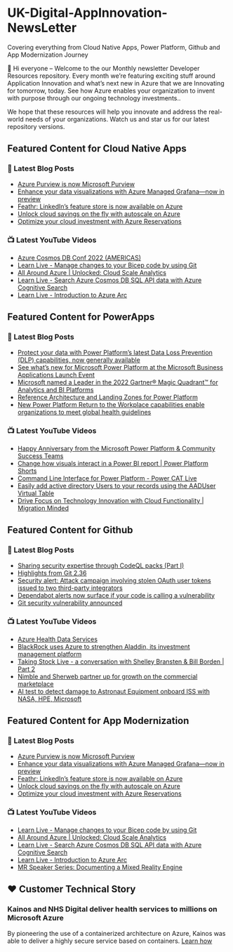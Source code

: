 # UK-Digital-AppInnovation-NewsLetter

Covering everything from Cloud Native Apps, Power Platform, Github and App Modernization Journey

👋 Hi everyone – Welcome to the our Monthly newsletter Developer Resources repository. Every month we’re featuring exciting stuff around Application Innovation and what’s next new in Azure that we are Innovating for tomorrow, today. See how Azure enables your organization to invent with purpose through our ongoing technology investments..


We hope that these resources will help you innovate and address the real-world needs of your organizations. Watch us and star us for our latest repository versions.

## Featured Content for Cloud Native Apps


### 📝 Latest Blog Posts

    
<!-- BLOGCNA:START -->
- [Azure Purview is now Microsoft Purview](https://azure.microsoft.com/blog/azure-purview-is-now-microsoft-purview/)
- [Enhance your data visualizations with Azure Managed Grafana—now in preview](https://azure.microsoft.com/blog/enhance-your-data-visualizations-with-azure-managed-grafana-now-in-preview/)
- [Feathr: LinkedIn’s feature store is now available on Azure](https://azure.microsoft.com/blog/feathr-linkedin-s-feature-store-is-now-available-on-azure/)
- [Unlock cloud savings on the fly with autoscale on Azure](https://azure.microsoft.com/blog/unlock-cloud-savings-on-the-fly-with-autoscale-on-azure/)
- [Optimize your cloud investment with Azure Reservations](https://azure.microsoft.com/blog/optimize-your-cloud-investment-with-azure-reservations/)
<!-- BLOGCNA:END -->

### 📺 Latest YouTube Videos

 
<!-- YOUTUBECNA:START -->
- [Azure Cosmos DB Conf 2022 &lpar;AMERICAS&rpar;](https://www.youtube.com/watch?v=aksujgKkht8)
- [Learn Live - Manage changes to your Bicep code by using Git](https://www.youtube.com/watch?v=MTWPxWK8ZUM)
- [All Around Azure | Unlocked: Cloud Scale Analytics](https://www.youtube.com/watch?v=TE8gFOirLe0)
- [Learn Live - Search Azure Cosmos DB SQL API data with Azure Cognitive Search](https://www.youtube.com/watch?v=O-RzAiXYrt4)
- [Learn Live - Introduction to Azure Arc](https://www.youtube.com/watch?v=rNa74yxwhU0)
<!-- YOUTUBECNA:END -->

##  Featured Content for PowerApps
### 📝 Latest Blog Posts
<!-- BLOGPOWER:START -->
- [Protect your data with Power Platform’s latest Data Loss Prevention (DLP) capabilities, now generally available](https://cloudblogs.microsoft.com/powerplatform/2022/04/11/protect-your-data-with-power-platforms-latest-data-loss-prevention-dlp-capabilities-now-generally-available/)
- [See what’s new for Microsoft Power Platform at the Microsoft Business Applications Launch Event](https://cloudblogs.microsoft.com/powerplatform/2022/03/30/see-whats-new-for-microsoft-power-platform-at-the-microsoft-business-applications-launch-event/)
- [Microsoft named a Leader in the 2022 Gartner® Magic Quadrant™ for Analytics and BI Platforms](https://powerbi.microsoft.com/en-us/blog/microsoft-named-a-leader-in-the-2022-gartner-magic-quadrant-for-analytics-and-bi-platforms/)
- [Reference Architecture and Landing Zones for Power Platform](https://cloudblogs.microsoft.com/powerplatform/2022/02/18/north-star-architecture-and-landing-zones-for-power-platform/)
- [New Power Platform Return to the Workplace capabilities enable organizations to meet global health guidelines](https://cloudblogs.microsoft.com/powerplatform/2021/11/30/new-power-platform-return-to-the-workplace-capabilities-enable-organizations-to-meet-global-health-guidelines/)
<!-- BLOGPOWER:END -->
 ### 📺 Latest YouTube Videos
    
<!-- YOUTUBEPOWER:START -->
- [Happy Anniversary from the Microsoft Power Platform &amp; Community Success Teams](https://www.youtube.com/watch?v=MKTshEJCR8A)
- [Change how visuals interact in a Power BI report | Power Platform Shorts](https://www.youtube.com/watch?v=gcCs44BYB_0)
- [Command Line Interface for Power Platform - Power CAT Live](https://www.youtube.com/watch?v=GUmn-cxSomE)
- [Easily add active directory Users to your records using the AADUser Virtual Table](https://www.youtube.com/watch?v=GHlecOwrx0A)
- [Drive Focus on Technology Innovation with Cloud Functionality | Migration Minded](https://www.youtube.com/watch?v=yavopKSZvnk)
<!-- YOUTUBEPOWER:END -->

##  Featured Content for Github
### 📝 Latest Blog Posts
<!-- BLOGGITHUB:START -->
- [Sharing security expertise through CodeQL packs (Part I)](https://github.blog/2022-04-19-sharing-security-expertise-through-codeql-packs-part-i/)
- [Highlights from Git 2.36](https://github.blog/2022-04-18-highlights-from-git-2-36/)
- [Security alert: Attack campaign involving stolen OAuth user tokens issued to two third-party integrators](https://github.blog/2022-04-15-security-alert-stolen-oauth-user-tokens/)
- [Dependabot alerts now surface if your code is calling a vulnerability](https://github.blog/2022-04-14-dependabot-alerts-now-surface-if-code-is-calling-vulnerability/)
- [Git security vulnerability announced](https://github.blog/2022-04-12-git-security-vulnerability-announced/)
<!-- BLOGGITHUB:END -->
### 📺 Latest YouTube Videos
<!-- YOUTUBEGITHUB:START -->
- [Azure Health Data Services](https://www.youtube.com/watch?v=EKMI7TZK72k)
- [BlackRock uses Azure to strengthen Aladdin, its investment management platform](https://www.youtube.com/watch?v=4tm8exI0DSY)
- [Taking Stock Live - a conversation with Shelley Bransten &amp; Bill Borden | Part 2](https://www.youtube.com/watch?v=y9LU4ID2UCQ)
- [Nimble and Sherweb partner up for growth on the commercial marketplace](https://www.youtube.com/watch?v=E4ZYk60DZzE)
- [AI test to detect damage to Astronaut Equipment onboard ISS with NASA, HPE, Microsoft](https://www.youtube.com/watch?v=r-wMwGjO8yc)
<!-- YOUTUBEGITHUB:END -->
##  Featured Content for App Modernization
### 📝 Latest Blog Posts
<!-- BLOGAPPMOD:START -->
- [Azure Purview is now Microsoft Purview](https://azure.microsoft.com/blog/azure-purview-is-now-microsoft-purview/)
- [Enhance your data visualizations with Azure Managed Grafana—now in preview](https://azure.microsoft.com/blog/enhance-your-data-visualizations-with-azure-managed-grafana-now-in-preview/)
- [Feathr: LinkedIn’s feature store is now available on Azure](https://azure.microsoft.com/blog/feathr-linkedin-s-feature-store-is-now-available-on-azure/)
- [Unlock cloud savings on the fly with autoscale on Azure](https://azure.microsoft.com/blog/unlock-cloud-savings-on-the-fly-with-autoscale-on-azure/)
- [Optimize your cloud investment with Azure Reservations](https://azure.microsoft.com/blog/optimize-your-cloud-investment-with-azure-reservations/)
<!-- BLOGAPPMOD:END -->
### 📺 Latest YouTube Videos
<!-- YOUTUBEAPPMOD:START -->
- [Learn Live - Manage changes to your Bicep code by using Git](https://www.youtube.com/watch?v=MTWPxWK8ZUM)
- [All Around Azure | Unlocked: Cloud Scale Analytics](https://www.youtube.com/watch?v=TE8gFOirLe0)
- [Learn Live - Search Azure Cosmos DB SQL API data with Azure Cognitive Search](https://www.youtube.com/watch?v=O-RzAiXYrt4)
- [Learn Live - Introduction to Azure Arc](https://www.youtube.com/watch?v=rNa74yxwhU0)
- [MR Speaker Series: Documenting a Mixed Reality Engine](https://www.youtube.com/watch?v=hmMlXQcHeFo)
<!-- YOUTUBEAPPMOD:END -->


## ♥️ Customer Technical Story 

### Kainos and NHS Digital deliver health services to millions on Microsoft Azure

By pioneering the use of a containerized architecture on Azure, Kainos was able to deliver a highly secure service based on containers. [Learn how](https://customers.microsoft.com/en-us/story/1368348549535774520-kainos-and-nhs-digital-deliver-health-services-to-millions-on-microsoft-azure)

